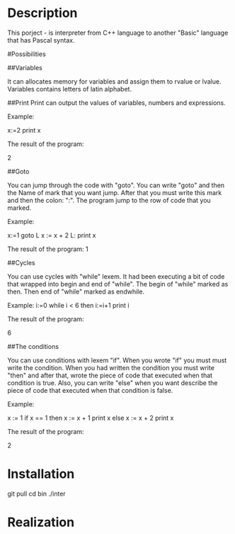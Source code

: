 # Description

This porject - is interpreter from C++ language to another "Basic" language that has Pascal syntax.

#Possibilities

##Variables

It can allocates memory for variables and assign them to rvalue or lvalue. 
Variables contains letters of latin alphabet.

##Print
  Print can output the values of variables, numbers and expressions.
  
Example:

  x:=2
  print x

The result of the program:

  2

##Goto

You can jump through the code with "goto". You can write "goto" and then the Name of mark that you want jump. 
After that you must write this mark and then the colon: ":". The program jump to the row of code that you marked.

Example:
  
  x:=1
  goto L
  x := x + 2
  L: print x

The result of the program:
  1

##Cycles

You can use cycles with "while" lexem. It had been executing a bit of code that wrapped into begin and end of "while".
The begin of "while" marked as then.
Then end of "while" marked as endwhile.

Example:
  i:=0
  while i < 6 then
    i:=i+1
  print i

The result of the program:

  6

##The conditions

You can use conditions with lexem "if". When you wrote "if" you must must write the condition.
When you had written the condition you must write "then" and after that, wrote the piece of code that executed when that condition is true. 
Also, you can write "else" when you want describe the piece of code that executed when that condition is false.

Example:
  
  x := 1
  if x == 1 then
    x := x + 1
    print x
  else 
    x := x + 2
    print x

The result of the program:
  
  2

# Installation
  git pull 
  cd bin
  ./inter
# Realization
  



